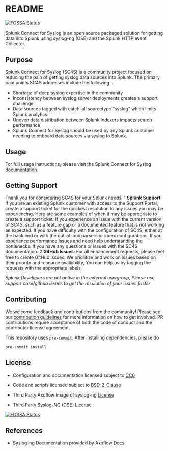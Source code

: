 # README
[![FOSSA Status](https://app.fossa.com/api/projects/git%2Bgithub.com%2Fsplunk%2Fsplunk-connect-for-syslog.svg?type=shield)](https://app.fossa.com/projects/git%2Bgithub.com%2Fsplunk%2Fsplunk-connect-for-syslog?ref=badge_shield)


Splunk Connect for Syslog is an open source packaged solution for 
getting data into Splunk using syslog-ng (OSE) and the Splunk 
HTTP event Collector. 

## Purpose

Splunk Connect for Syslog (SC4S) is a community project focused on reducing the pain of getting syslog data sources into Splunk. The primary pain points SC4S addresses include the following…

* Shortage of deep syslog expertise in the community
* Inconsistency between syslog server deployments creates a support challenge
* Data sources tagged with catch-all sourcetype “syslog” which limits Splunk analytics
* Uneven data distribution between Splunk indexers impacts search performance
* Splunk Connect for Syslog should be used by any Splunk customer needing to onboard data sources via syslog to Splunk.

## Usage

For full usage instructions, please visit the Splunk Connect for Syslog [documentation](https://splunk.github.io/splunk-connect-for-syslog/).

## Getting Support

Thank you for considering SC4S for your Splunk needs.
1.**Splunk Support**: If you are an existing Splunk customer with access to the Support Portal, create a support ticket for the quickest resolution to any issues you may be experiencing. Here are some examples of when it may be appropriate to create a support ticket:
If you experience an issue with the current version of SC4S, such as a feature gap or a documented feature that is not working as expected.
If you have difficulty with the configuration of SC4S, either at the back end or with the out-of-box parsers or index configurations.
If you experience performance issues and need help understanding the bottlenecks.
If you have any questions or issues with the SC4S documentation.
2.**GitHub Issues**: For all enhancement requests, please feel free to create GitHub issues. We prioritize and work on issues based on their priority and resource availability, You can help us by tagging the requests with the appropriate labels. 


_Splunk Developers are not active in the external usergroup, Please use support case/github issues to get the resolution of your issues faster_


## Contributing

We welcome feedback and contributions from the community! Please see our [contribution guidelines](/docs/CONTRIBUTING.md) for more information on how to get involved. PR contributions require acceptance of both the code of conduct and the contributor license agreement.

This repository uses `pre-commit`. After installing dependencies, please do
```bash
pre-commit install
```

## License

* Configuration and documentation licensed subject to [CC0](LICENSE-CC0)

* Code and scripts licensed subject to [BSD-2-Clause](LICENSE-BSD2) 

* Third Party Axoflow image of syslog-ng [License](https://github.com/axoflow/axosyslog-docker/blob/main/LICENSE.)

* Third Party Syslog-NG (OSE) [License](https://github.com/balabit/syslog-ng)


[![FOSSA Status](https://app.fossa.com/api/projects/git%2Bgithub.com%2Fsplunk%2Fsplunk-connect-for-syslog.svg?type=large)](https://app.fossa.com/projects/git%2Bgithub.com%2Fsplunk%2Fsplunk-connect-for-syslog?ref=badge_large)

## References

* Syslog-ng Documentation provided by Axoflow [Docs](https://axoflow.com/docs/axosyslog/)